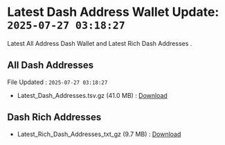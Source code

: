 # Latest Dash Address Wallet Update: `2025-07-27 03:18:27`

Latest All Address Dash Wallet and Latest Rich Dash Addresses .

## All Dash Addresses

File Updated : `2025-07-27 03:18:27`

- Latest_Dash_Addresses.tsv.gz (41.0 MB) : [Download](https://github.com/Pymmdrza/Rich-Address-Wallet/releases/tag/Dash)

## Dash Rich Addresses

- Latest_Rich_Dash_Addresses_txt_gz (9.7 MB) : [Download](https://github.com/Pymmdrza/Rich-Address-Wallet/releases/tag/Dash)
